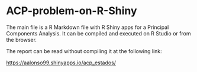 # ACP-problem-on-R-Shiny

The main file is a R Markdown file with R Shiny apps for a Principal Components Analysis. It can be compiled and executed on R Studio or from the browser.

The report can be read without compiling it at the following link:

https://aalonso99.shinyapps.io/acp_estados/

